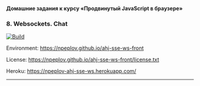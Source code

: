 #### Домашние задания к курсу «Продвинутый JavaScript в браузере»
### 8. Websockets. Chat

[![Build](https://ci.appveyor.com/api/projects/status/y7h02mitraahl2hh?svg=true)](https://ci.appveyor.com/project/npeplov/ahj-sse-ws-front)

Environment: https://npeplov.github.io/ahj-sse-ws-front

License: https://npeplov.github.io/ahj-sse-ws-front/license.txt

Heroku: https://npeplov-ahj-sse-ws.herokuapp.com/

---

